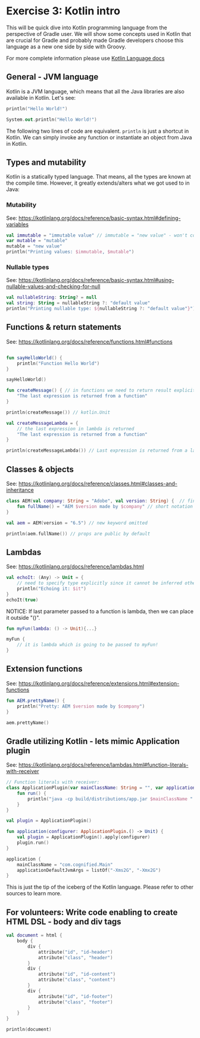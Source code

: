# Exercise 3: Kotlin intro

This will be quick dive into Kotlin programming language from the perspective of Gradle user. We will show some concepts used in Kotlin that are crucial for Gradle and probably made Gradle developers choose this language as a new one side by side with Groovy.

For more complete information please use [Kotlin Language docs](https://kotlinlang.org/docs/reference/) 

## General - JVM language

Kotlin is a JVM language, which means that all the Java libraries are also available in Kotlin. Let's see:

```kotlin
println("Hello World!")

System.out.println("Hello World!")
``` 

The following two lines of code are equivalent. `println` is just a shortcut in Kotlin. We can simply invoke any function or instantiate an object from Java in Kotlin.

## Types and mutability

Kotlin is a statically typed language. That means, all the types are known at the compile time. However, it greatly extends/alters what we got used to in Java:

### Mutability

See: https://kotlinlang.org/docs/reference/basic-syntax.html#defining-variables

```kotlin
val immutable = "immutable value" // immutable = "new value" - won't compile
var mutable = "mutable"
mutable = "new value"
println("Printing values: $immutable, $mutable")
```

### Nullable types

See: https://kotlinlang.org/docs/reference/basic-syntax.html#using-nullable-values-and-checking-for-null

```kotlin
val nullableString: String? = null
val string: String = nullableString ?: "default value"
println("Printing nullable type: ${nullableString ?: "default value"}")
```

## Functions & return statements
See: https://kotlinlang.org/docs/reference/functions.html#functions

```kotlin

fun sayHelloWorld() {
    println("Function Hello World")
}

sayHelloWorld()

fun createMessage() { // in functions we need to return result explicitly
    "The last expression is returned from a function"
}

println(createMessage()) // kotlin.Unit

val createMessageLambda = {
    // the last expression in lambda is returned
    "The last expression is returned from a function"
}

println(createMessageLambda()) // Last expression is returned from a lambda
```

## Classes & objects

See: https://kotlinlang.org/docs/reference/classes.html#classes-and-inheritance

```kotlin
class AEM(val company: String = "Adobe", val version: String) {  // final by default
    fun fullName() = "AEM $version made by $company" // short notation -> return type inferred
}

val aem = AEM(version = "6.5") // new keyword omitted

println(aem.fullName()) // props are public by default
```

## Lambdas

See: https://kotlinlang.org/docs/reference/lambdas.html

```kotlin
val echoIt: (Any) -> Unit = {
    // need to specify type explicitly since it cannot be inferred otherwise
    println("Echoing it: $it")
}
echoIt(true)
```

NOTICE: If last parameter passed to a function is lambda, then we can place it outside "()". 

```kotlin
fun myFun(lambda: () -> Unit){...}

myFun {
    // it is lambda which is going to be passed to myFun!
}
```

## Extension functions

See: https://kotlinlang.org/docs/reference/extensions.html#extension-functions

```kotlin
fun AEM.prettyName() {
    println("Pretty: AEM $version made by $company")
}

aem.prettyName()
```

## Gradle utilizing Kotlin - lets mimic Application plugin

See: https://kotlinlang.org/docs/reference/lambdas.html#function-literals-with-receiver

```kotlin
// Function literals with receiver: 
class ApplicationPlugin(var mainClassName: String = "", var applicationDefaultJvmArgs: List<String> = listOf()) {
    fun run() {
        println("java -cp build/distributions/app.jar $mainClassName " + applicationDefaultJvmArgs.joinToString(" "))
    }
}

val plugin = ApplicationPlugin()

fun application(configurer: ApplicationPlugin.() -> Unit) {
    val plugin = ApplicationPlugin().apply(configurer)
    plugin.run()
}

application {
    mainClassName = "com.cognified.Main"
    applicationDefaultJvmArgs = listOf("-Xms2G", "-Xmx2G")
}
```

This is just the tip of the iceberg of the Kotlin language. Please refer to other sources to learn more.

## For volunteers: Write code enabling to create HTML DSL - body and div tags

```kotlin
val document = html {
    body {
        div {
            attribute("id", "id-header")
            attribute("class", "header")
        }
        div {
            attribute("id", "id-content")
            attribute("class", "content")
        }
        div {
            attribute("id", "id-footer")
            attribute("class", "footer")
        }
    }
}

println(document)
```



